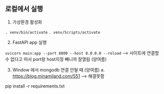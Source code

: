 ## 로컬에서 실행

1. 가상환경 활성화

`. venv/bin/activate`
`. venv/Scripts/activate`

2. FastAPI app 실행

`uvicorn main:app --port 8000 --host 0.0.0.0 --reload`
--> 사이트에 연결할 수 없다고 떠서 port랑 host지정 빼니까 잘열림 (양여름)

3. Window 에서 mongodb 연결 안될 때 (양여름)
   a. https://blog.minamiland.com/551 --> 해결못함

pip install -r requirements.txt
